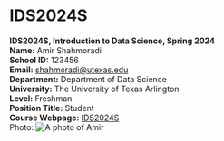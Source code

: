 # IDS2024S

**IDS2024S, Introduction to Data Science, Spring 2024**  
**Name:** Amir Shahmoradi  
**School ID:** 123456  
**Email:** shahmoradi@utexas.edu  
**Department:** Department of Data Science  
**University:** The University of Texas Arlington  
**Level:** Freshman  
**Position Title:** Student    
**Course Webpage:** [IDS2024S](www.cdslab.org/IDS2024S)  
Photo:  ![A photo of Amir](https://upload.wikimedia.org/wikipedia/commons/e/e7/Leucanthemum_vulgare_%27Filigran%27_Flower_2200px.jpg)  

